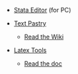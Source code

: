 * [Stata Editor](https://github.com/mattiasnordin/StataEditor) (for PC)

* [Text Pastry](https://github.com/duydao/Text-Pastry)
  - [Read the Wiki](https://github.com/duydao/Text-Pastry/wiki/Examples)

* [Latex Tools](https://github.com/SublimeText/LaTeXTools)
  - [Read the doc](https://latextools.readthedocs.io/en/latest/features/)